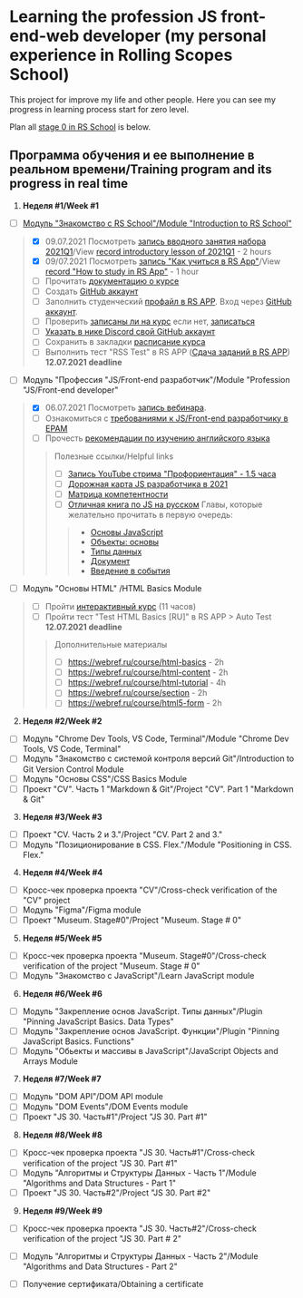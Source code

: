 # Learning the profession JS front-end-web developer (my personal experience in Rolling Scopes School)

This project for improve my life and other people. Here you can see my progress in learning process start for zero level.

Plan all [stage 0 in RS School](https://github.com/rolling-scopes-school/tasks/blob/master/stage0/README.md) is below.

## Программа обучения и ее выполнение в реальном времени/Training program and its progress in real time
1. **Неделя #1/Week #1**
- [ ] [Модуль "Знакомство с RS School"/Module "Introduction to RS School"](https://github.com/rolling-scopes-school/tasks/tree/master/stage0/modules/rs-school-intro)
> - [X] 09.07.2021 Посмотреть [запись вводного занятия набора 2021Q1](https://www.youtube.com/watch?v=D9Q1eSzmARw)/View [record introductory lesson of 2021Q1](https://www.youtube.com/watch?v=D9Q1eSzmARw) - 2 hours
> - [X] 09/07.2021 Посмотреть [запись "Как учиться в RS App"](https://www.youtube.com/watch?v=v_69DaeZ7dM)/View [record "How to study in RS App"](https://www.youtube.com/watch?v=v_69DaeZ7dM) - 1 hour
> - [ ] Прочитать [документацию о курсе](https://docs.rs.school/)
> - [ ] Cоздать [GitHub аккаунт](https://github.com/Lisouskij/)
> - [ ] Заполнить студенческий [профайл в RS APP](https://app.rs.school/). Вход через [GitHub аккаунт](https://github.com/Lisouskij/). 
> - [ ] Проверить [записаны ли на курс](https://app.rs.school/course/score?course=js-fe-preschool) если нет, [записаться](https://app.rs.school/registry/student?course=js-fe-preschool)
> - [ ] [Указать в нике Discord свой GitHub аккаунт](https://docs.rs.school/#/rs-school-chats)
> - [ ] Сохранить в закладки [расписание курса](https://app.rs.school/course/schedule?course=js-fe-preschool)
> - [ ] Выполнить тест "RSS Test" в RS APP ([Сдача заданий в RS APP](https://docs.rs.school/#/rs-app-tasks?id=%d0%a2%d0%b5%d1%81%d1%82%d1%8b)) **12.07.2021 deadline**
- [ ] Модуль "Профессия "JS/Front-end разработчик"/Module "Profession "JS/Front-end developer"
> - [X] 06.07.2021 Посмотреть [запись вебинара](https://www.youtube.com/watch?v=5g1U06QjWZk).
> - [ ] Ознакомиться с [требованиями к JS/Front-end разработчику в EPAM](https://github.com/rolling-scopes-school/tasks/blob/master/stage0/modules/js-fe-developer/js-l1-position-requirements.md)
> - [ ] Прочесть [рекомендации по изучению английского языка](https://github.com/rolling-scopes-school/tasks/blob/master/tasks/materials/english.md)
>> Полезные ссылки/Helpful links
>> - [ ] [Запись YouTube стрима "Профориентация" - 1.5 часа](https://www.youtube.com/watch?v=pQ0hr5U8RL0)
>> - [ ] [Дорожная карта JS разработчика в 2021](https://github.com/kamranahmedse/developer-roadmap)
>> - [ ] [Матрица компетентности](https://docs.google.com/spreadsheets/d/e/2PACX-1vRwSn4qxbYHSdQ428OkpArZc4Q22D8dmbzDcRXt-UzkZ1sZfGLoQmm1w-N0Rx_voKLx4i7R_k7cnQgV/pubhtml#)
>> - [ ] [Отличная книга по JS на русском](https://learn.javascript.ru/) Главы, которые желательно прочитать в первую очередь:
>>> - [Основы JavaScript](https://learn.javascript.ru/first-steps)
>>> - [Объекты: основы](https://learn.javascript.ru/object-basics)
>>> - [Типы данных](https://learn.javascript.ru/data-types)
>>> - [Документ](https://learn.javascript.ru/document)
>>> - [Введение в события](https://learn.javascript.ru/events)
- [ ] Модуль "Основы HTML" /HTML Basics Module
> - [ ] Пройти [интерактивный курс](https://ru.code-basics.com/languages/html) (11 часов)
> - [ ] Пройти тест "Test HTML Basics [RU]" в RS APP > Auto Test **12.07.2021 deadline**
>> Дополнительные материалы
>> - [ ] https://webref.ru/course/html-basics - 2h
>> - [ ] https://webref.ru/course/html-content - 2h
>> - [ ] https://webref.ru/course/html-tutorial - 4h
>> - [ ] https://webref.ru/course/section - 2h
>> - [ ] https://webref.ru/course/html5-form - 2h
2. **Неделя #2/Week #2**
- [ ] Модуль "Chrome Dev Tools, VS Code, Terminal"/Module "Chrome Dev Tools, VS Code, Terminal"
- [ ] Модуль "Знакомство с системой контроля версий Git"/Introduction to Git Version Control Module
- [ ] Модуль "Основы CSS"/CSS Basics Module
- [ ] Проект "CV". Часть 1 "Markdown & Git"/Project "CV". Part 1 "Markdown & Git"
3. **Неделя #3/Week #3**
- [ ] Проект "CV. Часть 2 и 3."/Project "CV. Part 2 and 3."
- [ ] Модуль "Позиционирование в CSS. Flex."/Module "Positioning in CSS. Flex."
4. **Неделя #4/Week #4**
- [ ] Кросс-чек проверка проекта "CV"/Cross-check verification of the "CV" project
- [ ] Модуль "Figma"/Figma module
- [ ] Проект "Museum. Stage#0"/Project "Museum. Stage # 0"
5. **Неделя #5/Week #5**
- [ ] Кросс-чек проверка проекта "Museum. Stage#0"/Cross-check verification of the project "Museum. Stage # 0"
- [ ] Модуль "Знакомство с JavaScript"/Learn JavaScript module
6. **Неделя #6/Week #6**
- [ ] Модуль "Закрепление основ JavaScript. Типы данных"/Plugin "Pinning JavaScript Basics. Data Types"
- [ ] Модуль "Закрепление основ JavaScript. Функции"/Plugin "Pinning JavaScript Basics. Functions"
- [ ] Модуль "Обьекты и массивы в JavaScript"/JavaScript Objects and Arrays Module
7. **Неделя #7/Week #7**
- [ ] Модуль "DOM API"/DOM API module
- [ ] Модуль "DOM Events"/DOM Events module
- [ ] Проект "JS 30. Часть#1"/Project "JS 30. Part #1"
8. **Неделя #8/Week #8**
- [ ] Кросс-чек проверка проекта "JS 30. Часть#1"/Cross-check verification of the project "JS 30. Part #1"
- [ ] Модуль "Алгоритмы и Структуры Данных - Часть 1"/Module "Algorithms and Data Structures - Part 1"
- [ ] Проект "JS 30. Часть#2"/Project "JS 30. Part #2"
9. **Неделя #9/Week #9**
- [ ] Кросс-чек проверка проекта "JS 30. Часть#2"/Cross-check verification of the project "JS 30. Part # 2"
- [ ] Модуль "Алгоритмы и Структуры Данных - Часть 2"/Module "Algorithms and Data Structures - Part 2"
- [ ] Получение сертификата/Obtaining a certificate

